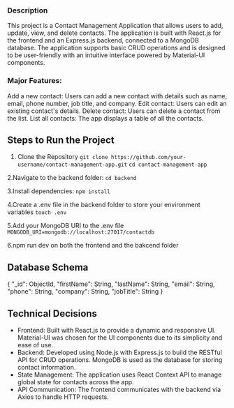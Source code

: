 ### Description
This project is a Contact Management Application that allows users to add, update, view, and delete contacts. 
The application is built with React.js for the frontend and an Express.js backend, connected to a MongoDB database. 
The application supports basic CRUD operations and is designed to be user-friendly with an intuitive interface powered by Material-UI components.

### Major Features:
Add a new contact: Users can add a new contact with details such as name, email, phone number, job title, and company.
Edit contact: Users can edit an existing contact's details.
Delete contact: Users can delete a contact from the list.
List all contacts: The app displays a table of all the contacts.

## Steps to Run the Project
1. Clone the Repository
`git clone https://github.com/your-username/contact-management-app.git`
`cd contact-management-app`

2.Navigate to the backend folder:
`cd backend`

3.Install dependencies:
`npm install`

4.Create a .env file in the backend folder to store your environment variables
`touch .env`

5.Add your MongoDB URI to the .env file
`MONGODB_URI=mongodb://localhost:27017/contactdb`

6.npm run dev on both the frontend and the bakcend folder

## Database Schema

{
  "_id": ObjectId,
  "firstName": String,
  "lastName": String,
  "email": String,
  "phone": String,
  "company": String,
  "jobTitle": String
}

## Technical Decisions
* Frontend: Built with React.js to provide a dynamic and responsive UI. Material-UI was chosen for the UI components due to its simplicity and ease of use.
* Backend: Developed using Node.js with Express.js to build the RESTful API for CRUD operations. MongoDB is used as the database for storing contact information.
* State Management: The application uses React Context API to manage global state for contacts across the app.
* API Communication: The frontend communicates with the backend via Axios to handle HTTP requests.

